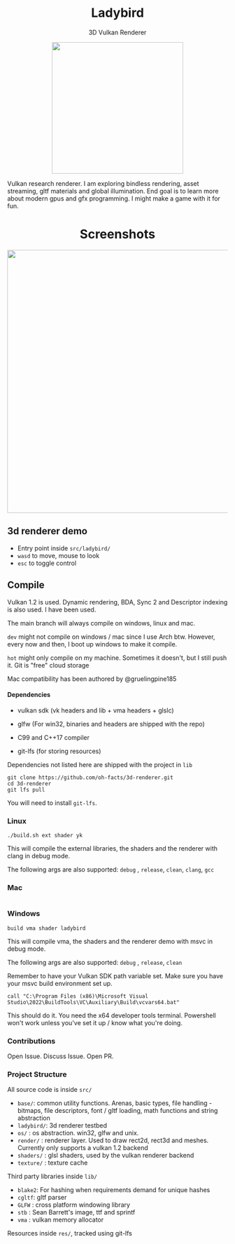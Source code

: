 <p>
<h1 align="center">Ladybird</h2>
<p align="center">3D Vulkan Renderer</p>
<p align="center">
<img width="300"src="res/ladybird/ladybird.png">
</p>
</p>

Vulkan research renderer. I am exploring bindless rendering, asset streaming, gltf materials and global illumination. End goal is to learn more about modern gpus and gfx programming. I might make a game with it for fun.

<p>
<h1 align="center">Screenshots</h2>
<p align="center">
<img width="600"src="res/ladybird/demo.png">
</p>
</p>

## 3d renderer demo
- Entry point inside `src/ladybird/`
- `wasd` to move, mouse to look
- `esc` to toggle control

## Compile

Vulkan 1.2 is used. Dynamic rendering, BDA, Sync 2 and Descriptor indexing is also used. I have been used.

The main branch will always compile on windows, linux and mac. 

`dev` might not compile on windows / mac since I use Arch btw. However, every now and then, I boot up windows to make it compile.

`hot` might only compile on my machine. Sometimes it doesn't, but I still push it. Git is "free" cloud storage

Mac compatibility has been authored by @gruelingpine185

#### Dependencies

- vulkan sdk (vk headers and lib + vma headers + glslc)

- glfw (For win32, binaries and headers are shipped with the repo)

- C99 and C++17 compiler

- git-lfs (for storing resources)

Dependencies not listed here are shipped with the project in `lib`

```
git clone https://github.com/oh-facts/3d-renderer.git
cd 3d-renderer
git lfs pull
```

You will need to install `git-lfs`.

### Linux

```shell
./build.sh ext shader yk
```

This will compile the external libraries, the shaders and the renderer with clang in debug mode.

The following args are also supported:  `debug` , `release`, `clean`, `clang`, `gcc`

### Mac

```

```

### Windows

```batch
build vma shader ladybird
```

This will compile vma, the shaders and the renderer demo with msvc in debug mode.

The following args are also supported: `debug` , `release`, `clean`

Remember to have your Vulkan SDK path variable set.
Make sure you have your msvc build environment set up.

```
call "C:\Program Files (x86)\Microsoft Visual Studio\2022\BuildTools\VC\Auxiliary\Build\vcvars64.bat"
```

This should do it. You need the x64 developer tools terminal. Powershell won't work unless you've set it up / know what you're doing.

### Contributions
Open Issue. Discuss Issue. Open PR.

### Project Structure

All source code is inside `src/`
- `base/`: common utility functions. Arenas, basic types, file handling - bitmaps, file descriptors, font / gltf loading, math functions and string abstraction
- `ladybird/`: 3d renderer testbed
- `os/` : os abstraction. win32, glfw and unix.
- `render/` : renderer layer. Used to draw rect2d, rect3d and meshes. Currently only supports a vulkan 1.2 backend
- `shaders/` : glsl shaders, used by the vulkan renderer backend
- `texture/` : texture cache

Third party libraries inside `lib/`
- `blake2`: For hashing when requirements demand for unique hashes
- `cgltf`: gltf parser
- `GLFW` : cross platform windowing library 
- `stb` : Sean Barrett's image, ttf and sprintf
- `vma` : vulkan memory allocator

Resources inside `res/`, tracked using git-lfs